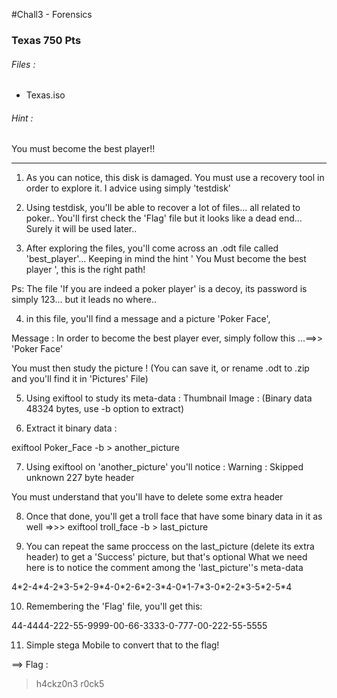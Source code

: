 #Chall3 - Forensics
 
### Texas 750 Pts

###### Files :
* Texas.iso

###### Hint :
You must become the best player!!


---

1) As you can notice, this disk is damaged. You must use a recovery tool in order to explore it. I advice using simply 'testdisk'

2) Using testdisk, you'll be able to recover a lot of files... all related to poker.. 
You'll first check the 'Flag' file but it looks like a dead end... Surely it will be used later..

3) After exploring the files, you'll come across an .odt file called 'best_player'... Keeping in mind the hint ' You Must become the best player ', this is the right path!

Ps: The file 'If you are indeed a poker player' is a decoy, its password is simply 123... but it leads no where..

4) in this file, you'll find a message and a picture 'Poker Face',

Message : In order to become the best player ever, simply follow this ...==>> 'Poker Face'

You must then study the picture ! (You can save it, or rename .odt to .zip and you'll find it in 'Pictures' File)

5) Using exiftool to study its meta-data : 
Thumbnail Image                 : (Binary data 48324 bytes, use -b option to extract)

6) Extract it binary data :
 
exiftool Poker\_Face -b > another\_picture

7) Using exiftool on 'another_picture'  you'll notice : 
Warning                         : Skipped unknown 227 byte header

You must understand that you'll have to delete some extra header

8) Once that done, you'll get a troll face that have some binary data in it as well
=>>>
exiftool troll\_face -b > last\_picture

9) You can repeat the same proccess on the last_picture (delete its extra header) to get a 'Success' picture, but that's optional
What we need here is to notice the comment among the 'last\_picture''s meta-data 

4\*2-4\*4-2\*3-5\*2-9\*4-0\*2-6\*2-3\*4-0\*1-7\*3-0\*2-2\*3-5\*2-5\*4

10) Remembering the 'Flag' file, you'll get this:

44-4444-222-55-9999-00-66-3333-0-777-00-222-55-5555

11) Simple stega Mobile to convert that to the flag!

==> Flag : 

<blockquote>             
h4ckz0n3 r0ck5
</blockquote>